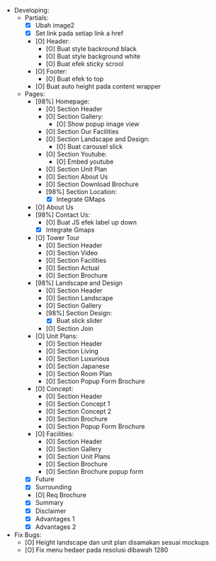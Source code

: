 - Developing:
  - Partials:
    - [X] Ubah image2
    - [X] Set link pada setiap link a href
    - [O] Header:
      - [O] Buat style backround black
      - [O] Buat style background white
      - [O] Buat efek sticky scrool
    - [O] Footer:
      - [O] Buat efek to top
    - [O] Buat auto height pada content wrapper
  - Pages:
    - [98%] Homepage:
      - [O] Section Header
      - [O] Section Gallery:
        - [O] Show popup image view
      - [O] Section Our Facilities
      - [O] Section Landscape and Design:
        - [O] Buat carousel slick
      - [O] Section Youtube:
        - [O] Embed youtube
      - [O] Section Unit Plan
      - [O] Section About Us
      - [O] Section Download Brochure
      - [98%] Section Location:
        - [X] Integrate GMaps
    - [O] About Us
    - [98%] Contact Us:
      - [O] Buat JS efek label up down
      - [X] Integrate Gmaps
    - [O] Tower Tour
      - [O] Section Header
      - [O] Section Video
      - [O] Section Facilities
      - [O] Section Actual
      - [O] Section Brochure
    - [98%] Landscape and Design
      - [O] Section Header
      - [O] Section Landscape
      - [O] Section Gallery
      - [98%] Section Design:
        - [X] Buat slick slider
      - [O] Section Join
    - [O] Unit Plans:
      - [O] Section Header
      - [O] Section Living
      - [O] Section Luxurious
      - [O] Section Japanese
      - [O] Section Room Plan
      - [O] Section Popup Form Brochure
    - [O] Concept:
      - [O] Section Header
      - [O] Section Concept 1
      - [O] Section Concept 2
      - [O] Section Brochure
      - [O] Section Popup Form Brochure
    - [O] Facilities:
       - [O] Section Header
       - [O] Section Gallery
       - [O] Section Unit Plans
       - [O] Section Brochure
       - [O] Section Brochure popup form
    - [X] Future
    - [X] Surrounding
    - [O] Req Brochure
    - [X] Summary
    - [X] Disclaimer
    - [X] Advantages 1
    - [X] Advantages 2

- Fix Bugs:
  - [O] Height landscape dan unit plan disamakan sesuai mockups
  - [O] Fix menu hedaer pada resolusi dibawah 1280